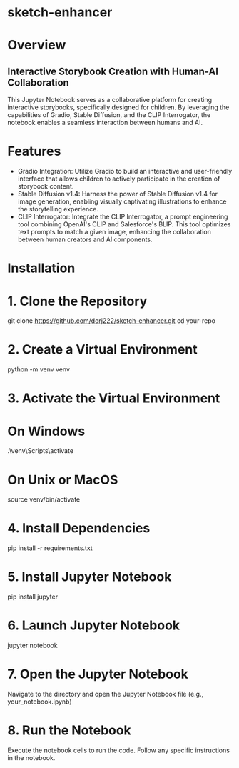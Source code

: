 # sketch-enhancer
# Overview
## Interactive Storybook Creation with Human-AI Collaboration
This Jupyter Notebook serves as a collaborative platform for creating interactive storybooks, specifically designed for children. By leveraging the capabilities of Gradio, Stable Diffusion, and the CLIP Interrogator, the notebook enables a seamless interaction between humans and AI.

# Features
- Gradio Integration: Utilize Gradio to build an interactive and user-friendly interface that allows children to actively participate in the creation of storybook content.<br>
- Stable Diffusion v1.4: Harness the power of Stable Diffusion v1.4 for image generation, enabling visually captivating illustrations to enhance the storytelling experience.<br>
- CLIP Interrogator: Integrate the CLIP Interrogator, a prompt engineering tool combining OpenAI's CLIP and Salesforce's BLIP. This tool optimizes text prompts to match a given image, enhancing the collaboration between human creators and AI components.<br>

# Installation
# 1. Clone the Repository
git clone https://github.com/dorj222/sketch-enhancer.git
cd your-repo

# 2. Create a Virtual Environment
python -m venv venv

# 3. Activate the Virtual Environment
# On Windows
.\venv\Scripts\activate
# On Unix or MacOS
source venv/bin/activate

# 4. Install Dependencies
pip install -r requirements.txt

# 5. Install Jupyter Notebook
pip install jupyter

# 6. Launch Jupyter Notebook
jupyter notebook

# 7. Open the Jupyter Notebook
Navigate to the directory and open the Jupyter Notebook file (e.g., your_notebook.ipynb)

# 8. Run the Notebook
Execute the notebook cells to run the code. Follow any specific instructions in the notebook.
